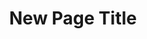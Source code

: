 ---
layout: page
permalink: /fseb/
title: fseb
title: New Page Title
redirect_from:
  - /publications
  - /cv
---